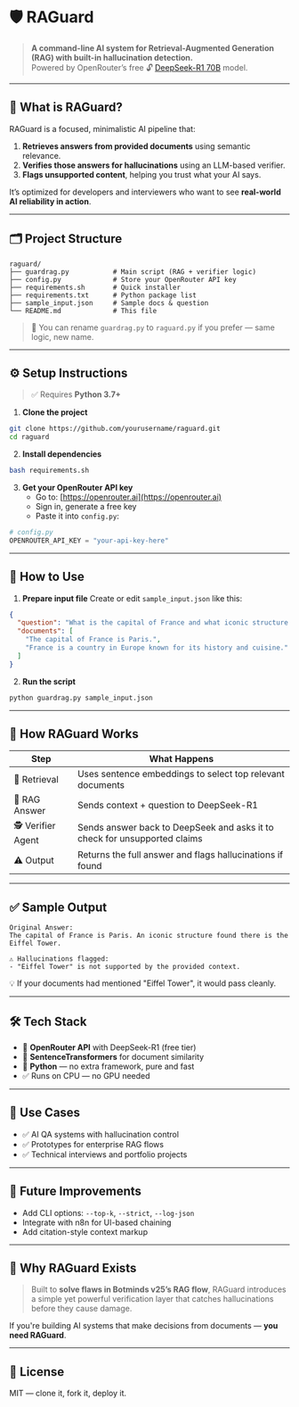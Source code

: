 # 🛡️ RAGuard

> **A command-line AI system for Retrieval-Augmented Generation (RAG) with built-in hallucination detection.**  
> Powered by OpenRouter’s free 🔓 [DeepSeek-R1 70B](https://openrouter.ai/models/deepseek/deepseek-r1) model.

---

## 🚀 What is RAGuard?

RAGuard is a focused, minimalistic AI pipeline that:

1. **Retrieves answers from provided documents** using semantic relevance.
2. **Verifies those answers for hallucinations** using an LLM-based verifier.
3. **Flags unsupported content**, helping you trust what your AI says.

It’s optimized for developers and interviewers who want to see **real-world AI reliability in action**.

---

## 🗂️ Project Structure

```
raguard/
├── guardrag.py           # Main script (RAG + verifier logic)
├── config.py             # Store your OpenRouter API key
├── requirements.sh       # Quick installer
├── requirements.txt      # Python package list
├── sample_input.json     # Sample docs & question
└── README.md             # This file
```

> 🔁 You can rename `guardrag.py` to `raguard.py` if you prefer — same logic, new name.

---

## ⚙️ Setup Instructions

> ✅ Requires **Python 3.7+**

1. **Clone the project**
```bash
git clone https://github.com/yourusername/raguard.git
cd raguard
```

2. **Install dependencies**
```bash
bash requirements.sh
```

3. **Get your OpenRouter API key**  
   - Go to: [https://openrouter.ai](https://openrouter.ai)
   - Sign in, generate a free key
   - Paste it into `config.py`:
```python
# config.py
OPENROUTER_API_KEY = "your-api-key-here"
```

---

## 🧪 How to Use

1. **Prepare input file**
Create or edit `sample_input.json` like this:

```json
{
  "question": "What is the capital of France and what iconic structure is there?",
  "documents": [
    "The capital of France is Paris.",
    "France is a country in Europe known for its history and cuisine."
  ]
}
```

2. **Run the script**
```bash
python guardrag.py sample_input.json
```

---

## 🧠 How RAGuard Works

| Step | What Happens |
|------|--------------|
| 🧲 Retrieval | Uses sentence embeddings to select top relevant documents |
| 💬 RAG Answer | Sends context + question to DeepSeek-R1 |
| 🕵️ Verifier Agent | Sends answer back to DeepSeek and asks it to check for unsupported claims |
| ⚠️ Output | Returns the full answer and flags hallucinations if found |

---

## ✅ Sample Output

```
Original Answer:
The capital of France is Paris. An iconic structure found there is the Eiffel Tower.

⚠️ Hallucinations flagged:
- "Eiffel Tower" is not supported by the provided context.
```

💡 If your documents had mentioned "Eiffel Tower", it would pass cleanly.

---

## 🛠️ Tech Stack

- 🔗 **OpenRouter API** with DeepSeek-R1 (free tier)
- 🧠 **SentenceTransformers** for document similarity
- 🐍 **Python** — no extra framework, pure and fast
- ✅ Runs on CPU — no GPU needed

---

## 📌 Use Cases

- ✅ AI QA systems with hallucination control
- ✅ Prototypes for enterprise RAG flows
- ✅ Technical interviews and portfolio projects

---

## 📎 Future Improvements

- Add CLI options: `--top-k`, `--strict`, `--log-json`
- Integrate with n8n for UI-based chaining
- Add citation-style context markup

---

## 🎯 Why RAGuard Exists

> Built to **solve flaws in Botminds v25’s RAG flow**, RAGuard introduces a simple yet powerful verification layer that catches hallucinations before they cause damage.

If you're building AI systems that make decisions from documents — **you need RAGuard**.

---

## 📄 License

MIT — clone it, fork it, deploy it.

